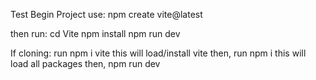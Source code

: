Test
Begin Project use:
npm create vite@latest

then run:
cd Vite
npm install
npm run dev

If cloning:
run npm i vite
this will load/install vite then,
run npm i
this will load all packages then,
npm run dev
